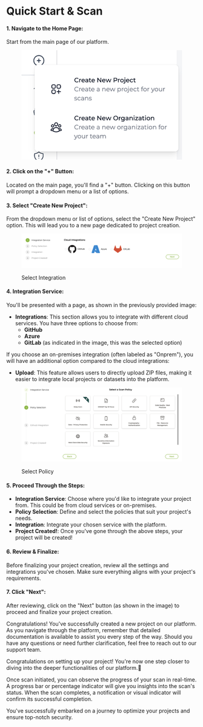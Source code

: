 # Quick Start & Scan

#### **1. Navigate to the Home Page:**

Start from the main page of our platform.

<figure><img src="../.gitbook/assets/img17.png" alt=""><figcaption></figcaption></figure>

#### **2. Click on the "+" Button:**

Located on the main page, you'll find a "+" button. Clicking on this button will prompt a dropdown menu or a list of options.

#### **3. Select "Create New Project":**

From the dropdown menu or list of options, select the "Create New Project" option. This will lead you to a new page dedicated to project creation.

<figure><img src="../.gitbook/assets/img18.png" alt=""><figcaption><p>Select Integration</p></figcaption></figure>

#### **4. Integration Service:**

You'll be presented with a page, as shown in the previously provided image:

* **Integrations**: This section allows you to integrate with different cloud services. You have three options to choose from:
  * **GitHub**
  * **Azure**
  * **GitLab** (as indicated in the image, this was the selected option)

If you choose an on-premises integration (often labeled as "Onprem"), you will have an additional option compared to the cloud integrations:

* **Upload**: This feature allows users to directly upload ZIP files, making it easier to integrate local projects or datasets into the platform.

<figure><img src="../.gitbook/assets/img19.png" alt=""><figcaption><p>Select Policy</p></figcaption></figure>

#### 5. Proceed Through the Steps:

* **Integration Service**: Choose where you'd like to integrate your project from. This could be from cloud services or on-premises.
* **Policy Selection**: Define and select the policies that suit your project's needs.
* **Integration**: Integrate your chosen service with the platform.
* **Project Created!**: Once you've gone through the above steps, your project will be created!

#### 6. Review & Finalize:

Before finalizing your project creation, review all the settings and integrations you've chosen. Make sure everything aligns with your project's requirements.

#### 7. Click "Next":

After reviewing, click on the "Next" button (as shown in the image) to proceed and finalize your project creation.

Congratulations! You've successfully created a new project on our platform. As you navigate through the platform, remember that detailed documentation is available to assist you every step of the way. Should you have any questions or need further clarification, feel free to reach out to our support team.

Congratulations on setting up your project! You're now one step closer to diving into the deeper functionalities of our platform.🚀

Once scan initiated, you can observe the progress of your scan in real-time. A progress bar or percentage indicator will give you insights into the scan's status. When the scan completes, a notification or visual indicator will confirm its successful completion.

You've successfully embarked on a journey to optimize your projects and ensure top-notch security.
